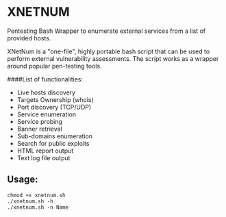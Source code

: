 # XNETNUM
Pentesting Bash Wrapper to enumerate external services from a list of provided hosts.

XNetNum is a "one-file", highly portable bash script that can be used to perform external vulnerability assessments.
The script works as a wrapper around popular pen-testing tools.

####List of functionalities:
- Live hosts discovery
- Targets Ownership (whois)
- Port discovery (TCP/UDP)
- Service enumeration
- Service probing
- Banner retrieval
- Sub-domains enumeration
- Search for public exploits
- HTML report output
- Text log file output

Usage:
-------------
```
chmod +x xnetnum.sh
./xnetnum.sh -h
./xnetnum.sh -n Name
```


